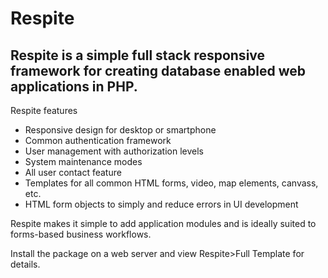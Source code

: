 # Respite

## Respite is a simple full stack responsive framework for creating database enabled web applications in PHP.

Respite features
* Responsive design for desktop or smartphone
* Common authentication framework
* User management with authorization levels
* System maintenance modes
* All user contact feature
* Templates for all common HTML forms, video, map elements, canvass, etc.
* HTML form objects to simply and reduce errors in UI development

Respite makes it simple to add application modules and is ideally suited to forms-based business workflows.

Install the package on a web server and view Respite>Full Template for details.